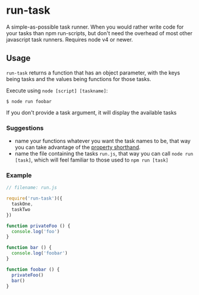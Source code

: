run-task
========

A simple-as-possible task runner. When you would rather write code for your 
tasks than npm run-scripts, but don't need the overhead of most other 
javascript task runners. Requires node v4 or newer.

## Usage

`run-task` returns a function that has an object parameter, with the keys being
tasks and the values being functions for those tasks.

Execute using `node [script] [taskname]`:

```shell
$ node run foobar
```

If you don't provide a task argument, it will display the available tasks

### Suggestions

* name your functions whatever you want the task names to be, that way you can 
  take advantage of the [property shorthand][1].
* name the file containing the tasks `run.js`, that way you can call 
  `node run [task]`, which will feel familiar to those used to `npm run [task]`

### Example

```javascript
// filename: run.js

require('run-task')({
  taskOne,
  taskTwo
})

function privateFoo () {
  console.log('foo')
}

function bar () {
  console.log('foobar')
}

function foobar () {
  privateFoo()
  bar()
}
```

[1]: https://github.com/lukehoban/es6features#enhanced-object-literals
